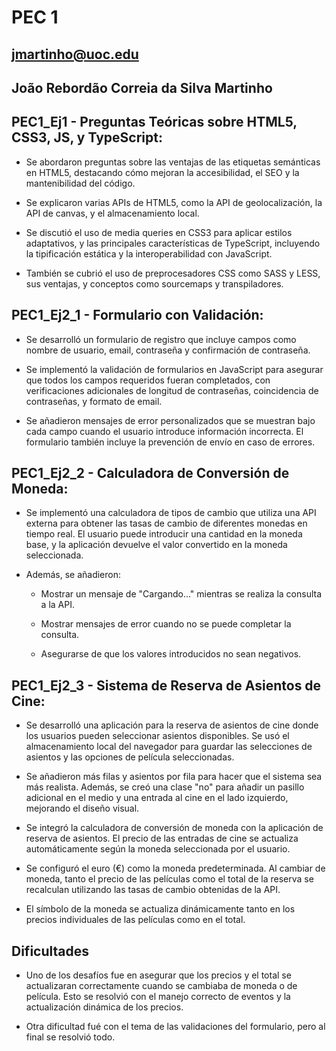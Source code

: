 # PEC 1 
## jmartinho@uoc.edu

## João Rebordão Correia da Silva Martinho

## PEC1_Ej1 - Preguntas Teóricas sobre HTML5, CSS3, JS, y TypeScript:

- Se abordaron preguntas sobre las ventajas de las etiquetas semánticas en HTML5, destacando cómo mejoran la accesibilidad, el SEO y la mantenibilidad del código.

- Se explicaron varias APIs de HTML5, como la API de geolocalización, la API de canvas, y el almacenamiento local.

- Se discutió el uso de media queries en CSS3 para aplicar estilos adaptativos, y las principales características de TypeScript, incluyendo la tipificación estática y la interoperabilidad con JavaScript.

- También se cubrió el uso de preprocesadores CSS como SASS y LESS, sus ventajas, y conceptos como sourcemaps y transpiladores.

## PEC1_Ej2_1 - Formulario con Validación:

- Se desarrolló un formulario de registro que incluye campos como nombre de usuario, email, contraseña y confirmación de contraseña.

- Se implementó la validación de formularios en JavaScript para asegurar que todos los campos requeridos fueran completados, con verificaciones adicionales de longitud de contraseñas, coincidencia de contraseñas, y formato de email.

- Se añadieron mensajes de error personalizados que se muestran bajo cada campo cuando el usuario introduce información incorrecta. El formulario también incluye la prevención de envío en caso de errores.

## PEC1_Ej2_2 -  Calculadora de Conversión de Moneda:

- Se implementó una calculadora de tipos de cambio que utiliza una API externa para obtener las tasas de cambio de diferentes monedas en tiempo real. El usuario puede introducir una cantidad en la moneda base, y la aplicación devuelve el valor convertido en la moneda seleccionada.

- Además, se añadieron:

    - Mostrar un mensaje de "Cargando..." mientras se realiza la consulta a la API.
 
    - Mostrar mensajes de error cuando no se puede completar la consulta.

    - Asegurarse de que los valores introducidos no sean negativos.

## PEC1_Ej2_3 - Sistema de Reserva de Asientos de Cine:

- Se desarrolló una aplicación para la reserva de asientos de cine donde los usuarios pueden seleccionar asientos disponibles. Se usó el almacenamiento local del navegador para guardar las selecciones de asientos y las opciones de película seleccionadas.

- Se añadieron más filas y asientos por fila para hacer que el sistema sea más realista. Además, se creó una clase "no" para añadir un pasillo adicional en el medio y una entrada al cine en el lado izquierdo, mejorando el diseño visual.

- Se integró la calculadora de conversión de moneda con la aplicación de reserva de asientos. El precio de las entradas de cine se actualiza automáticamente según la moneda seleccionada por el usuario.

- Se configuró el euro (€) como la moneda predeterminada. Al cambiar de moneda, tanto el precio de las películas como el total de la reserva se recalculan utilizando las tasas de cambio obtenidas de la API.

- El símbolo de la moneda se actualiza dinámicamente tanto en los precios individuales de las películas como en el total.

## Dificultades

- Uno de los desafíos fue en asegurar que los precios y el total se actualizaran correctamente cuando se cambiaba de moneda o de película. Esto se resolvió con el manejo correcto de eventos y la actualización dinámica de los precios.

- Otra dificultad fué con el tema de las validaciones del formulario, pero al final se resolvió todo.